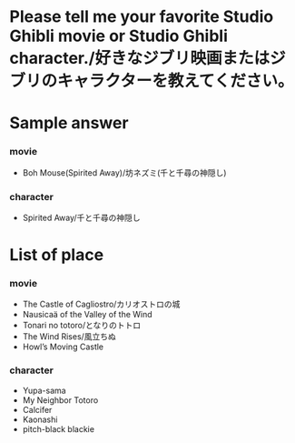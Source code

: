 # Please tell me your favorite Studio Ghibli movie or Studio Ghibli character./好きなジブリ映画またはジブリのキャラクターを教えてください。

# Sample answer
### movie
- Boh Mouse(Spirited Away)/坊ネズミ(千と千尋の神隠し)

### character
- Spirited Away/千と千尋の神隠し


# List of place
### movie 
- The Castle of Cagliostro/カリオストロの城
- Nausicaä of the Valley of the Wind
- Tonari no totoro/となりのトトロ
- The Wind Rises/風立ちぬ
- Howl’s Moving Castle

### character
- Yupa-sama
- My Neighbor Totoro
- Calcifer
- Kaonashi
- pitch-black blackie
